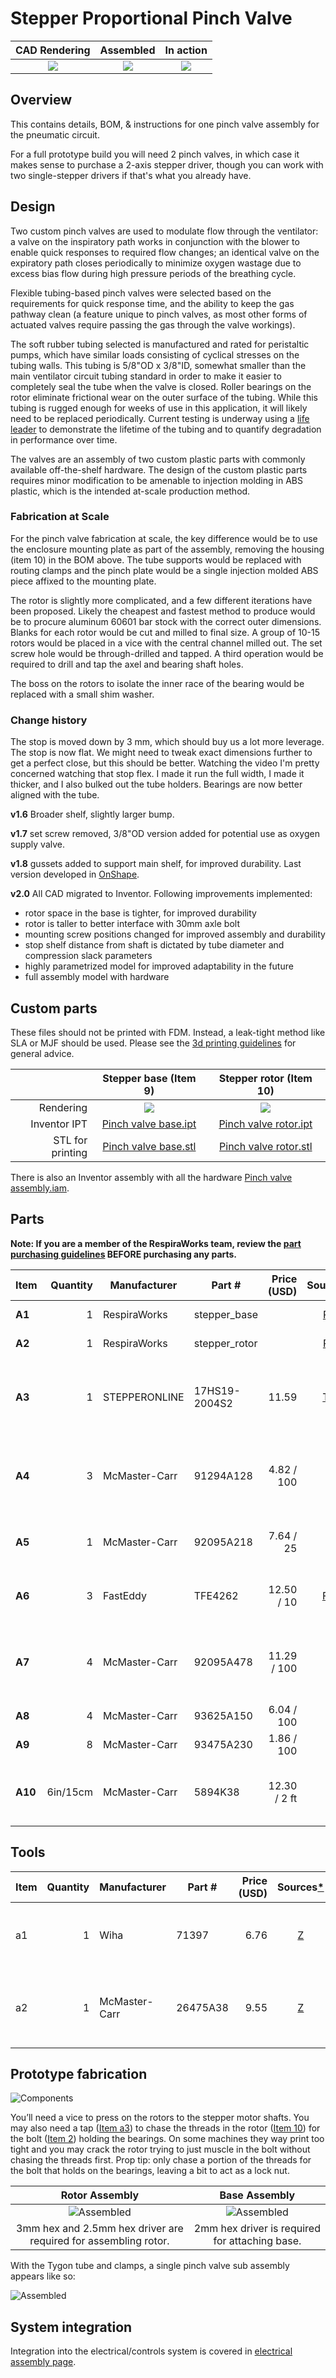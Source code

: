 # Stepper Proportional Pinch Valve

| CAD Rendering               | Assembled                         | In action                 |
|:---------------------------:|:---------------------------------:|:-------------------------:|
|[![](images/rendered_assembly_smaller.jpg)](images/rendered_assembly.jpg) | ![](images/assembled_smaller.jpg) | ![](images/animation.gif) |

## Overview

This contains details, BOM, & instructions for one pinch valve assembly for the pneumatic circuit.

For a full prototype build you will need 2 pinch valves, in which case it makes sense to purchase a 2-axis stepper driver,
though you can work with two single-stepper drivers if that's what you already have.

## Design

Two custom pinch valves are used to modulate flow through the ventilator: a valve on the inspiratory path works in
conjunction with the blower to enable quick responses to required flow changes; an identical valve on the expiratory
path closes periodically to minimize oxygen wastage due to excess bias flow during high pressure periods of the
breathing cycle.

Flexible tubing-based pinch valves were selected based on the requirements for quick response time, and the ability to
keep the gas pathway clean (a feature unique to pinch valves, as most other forms of actuated valves require passing the
gas through the valve workings).

The soft rubber tubing selected is manufactured and rated for peristaltic pumps, which have similar loads consisting of
cyclical stresses on the tubing walls. This tubing is 5/8"OD x 3/8"ID, somewhat smaller than the main ventilator circuit
tubing standard in order to make it easier to completely seal the tube when the valve is closed. Roller bearings on the
rotor eliminate frictional wear on the outer surface of the tubing. While this tubing is rugged enough for weeks of use
in this application, it will likely need to be replaced periodically. Current testing is underway using a
[life leader](../../../quality-assurance/testing/README.md#durability-and-life-leader-testing) to demonstrate the
lifetime of the tubing and to quantify degradation in performance over time.

The valves are an assembly of two custom plastic parts with commonly available off-the-shelf hardware. The design of the
custom plastic parts requires minor modification to be amenable to injection molding in ABS plastic, which is the
intended at-scale production method.

### Fabrication at Scale

For the pinch valve fabrication at scale, the key difference would be to use the enclosure mounting plate as part of the
assembly, removing the housing (item 10) in the BOM above. The tube supports would be replaced with routing clamps and
the pinch plate would be a single injection molded ABS piece affixed to the mounting plate.

The rotor is slightly more complicated, and a few different iterations have been proposed. Likely the cheapest and
fastest method to produce would be to procure aluminum 60601 bar stock with the correct outer dimensions. Blanks for
each rotor would be cut and milled to final size. A group of 10-15 rotors would be placed in a vice with the central
channel milled out. The set screw hole would be through-drilled and tapped. A third operation would be required to drill
and tap the axel and bearing shaft holes.

The boss on the rotors to isolate the inner race of the bearing would be replaced with a small shim washer.

### Change history

The stop is moved down by 3 mm, which should buy us a lot more leverage.
The stop is now flat. We might need to tweak exact dimensions further to get a perfect close, but this should be better.
Watching the video I'm pretty concerned watching that stop flex. I made it run the full width, I made it thicker, and I also bulked out the tube holders.
Bearings are now better aligned with the tube.

**v1.6** Broader shelf, slightly larger bump.

**v1.7** set screw removed, 3/8"OD version added for potential use as oxygen supply valve.

**v1.8** gussets added to support main shelf, for improved durability. Last version developed in
[OnShape](https://cad.onshape.com/documents/3fe0c1f79c482144c267173d/w/2ad1c08071a25185f9c78c68/e/03a49465e4e026f9f102d0af).

**v2.0** All CAD migrated to Inventor. Following improvements implemented:
* rotor space in the base is tighter, for improved durability
* rotor is taller to better interface with 30mm axle bolt
* mounting screw positions changed for improved assembly and durability
* stop shelf distance from shaft is dictated by tube diameter and compression slack parameters
* highly parametrized model for improved adaptability in the future
* full assembly model with hardware

## Custom parts

These files should not be printed with FDM. Instead, a leak-tight method like SLA or MJF should be used.
Please see the [3d printing guidelines](../../3d_printing) for general advice.

|     | Stepper base (Item 9)      | Stepper rotor (Item 10)     |
|----:|:--------------------------:|:---------------------------:|
| Rendering | ![](images/rendered_base.jpg) | ![](images/rendered_rotor.jpg) |
| Inventor IPT |[Pinch valve base.ipt](pinch_valve_base.ipt)|[Pinch valve rotor.ipt](pinch_valve_rotor.ipt)|
| STL for printing |[Pinch valve base.stl](exports/pinch_valve_base.stl)|[Pinch valve rotor.stl](exports/pinch_valve_rotor.stl)|

There is also an Inventor assembly with all the hardware [Pinch valve assembly.iam](pinch_valve_assembly.iam).

## Parts

**Note: If you are a member of the RespiraWorks team, review the [part purchasing guidelines][ppg]
BEFORE purchasing any parts.**

[ppg]: ../../purchasing_guidelines.md

| Item  | Quantity | Manufacturer  | Part #              | Price (USD)  | Sources[*][ppg]      | Notes |
| ----- |---------:| ------------- | ------------------- | ------------:|:--------------------:| ----- |
|**A1** |        1 | RespiraWorks  | stepper_base        |              | [Rw][a1rw]              | BASE - 3D printed |
|**A2** |        1 | RespiraWorks  | stepper_rotor       |              | [Rw][a2rw]              | ROTOR - 3D printed |
|**A3** |        1 | STEPPERONLINE | 17HS19-2004S2       | 11.59        | [T][a3step] [Z][a3amzn] | Stepper motor. Make sure to get one with the full-cut D-shaft. |
|**A4** |        3 | McMaster-Carr | 91294A128           | 4.82 / 100   | [C][a4mcmc]             | M3x8mm flat head. Attaches frame to stepper body |
|**A5** |        1 | McMaster-Carr | 92095A218           | 7.64 / 25    | [C][a5mcmc]             | M5x30mm button head. Axle for bearing. |
|**A6** |        3 | FastEddy      | TFE4262             | 12.50 / 10   | [F][a6fast] [C][a6mcmc] | 5x16x5 Metal shielded bearings |
|**A7** |        4 | McMaster-Carr | 92095A478           | 11.29 / 100  | [C][a7mcmc]             | M4x18mm button head hex drive, base mounting screw |
|**A8** | 4        | McMaster-Carr | 93625A150           | 6.04 / 100   | [C][a8mcmc]             | M4 lock nuts |
|**A9** | 8        | McMaster-Carr | 93475A230           | 1.86 / 100   | [C][a9mcmc]             | M4 washers |
|**A10**| 6in/15cm | McMaster-Carr   | 5894K38             | 12.30 / 2 ft | [C][a10mcmc]            | Continuous-Flex Soft Tygon PVC Tubing, 3/8" ID, 5/8" OD |

[a1rw]:   #Custom-parts
[a2rw]:   #Custom-parts
[a3step]: https://www.omc-stepperonline.com/nema-17-stepper-motor/nema-17-bipolar-59ncm-84oz-in-2a-42x48mm-4-wires-w-1m-cable-and-connector-full-d-cut-shaft.html
[a3amzn]: https://www.amazon.com/dp/B07Z1J8JWH
[a4mcmc]: https://www.mcmaster.com/91294A128
[a5mcmc]: https://www.mcmaster.com/92095A218
[a6fast]: https://www.fasteddybearings.com/5x16x5-metal-shielded-bearing-625-zz-10-units/
[a6mcmc]: https://www.mcmaster.com/6153K15/
[a7mcmc]: https://www.mcmaster.com/92095A478/
[a8mcmc]:  https://www.mcmaster.com/93625A150/
[a9mcmc]: https://www.mcmaster.com/93475A230/
[a10mcmc]: https://www.mcmaster.com/5894K38

## Tools

| Item | Quantity | Manufacturer  | Part #     | Price (USD) | Sources[*][ppg]  | Notes |
| ---- |---------:| ------------- | ----------- | ----------:|:----------------:| ----- |
| a1   |        1 | Wiha          | 71397       |       6.76 | [Z][a1amzn]      | 2, 3mm hex drivers required for assembly.  |
| a2   |        1 | McMaster-Carr | 26475A38    |       9.55 | [Z][a2mcmc]      | M5x0.8mm taper chamfer tap, for bearing axle.  |

[a1amzn]: https://www.amazon.com/Wiha-71397-Metric-Insert-6-Piece/dp/B0084B7S70/ref=sr_1_4?dchild=1&keywords=3mm+hex&qid=1590347774&sr=8-4
[a2mcmc]: https://www.mcmaster.com/26475A38

## Prototype fabrication

![Components](images/components.jpg)

You’ll need a vice to press on the rotors to the stepper motor shafts.  You may also need a tap ([Item a3](#tools)) to
chase the threads in the rotor ([Item 10](#parts)) for the bolt ([Item 2](#parts)) holding the bearings. On some
machines they way print too tight and you may crack the rotor trying to just muscle in the bolt without chasing the
threads first.  Prop tip: only chase a portion of the threads for the bolt that holds on the bearings, leaving a bit
to act as a lock nut.

| Rotor Assembly                | Base Assembly                      |
|:-----------------------------:|:----------------------------------:|
|![Assembled](images/rotor.jpg) | ![Assembled](images/assembled.jpg) |
3mm hex and 2.5mm hex driver are required for assembling rotor.|  2mm hex driver is required for attaching base.

With the Tygon tube and clamps, a single pinch valve sub assembly appears like so:

![Assembled](images/full_assembly.jpg)

## System integration

Integration into the electrical/controls system is covered in [electrical assembly page](../../electrical).

